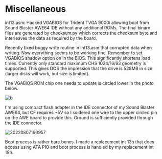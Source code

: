 # Miscellaneous

int13.asm: Hacked VGABIOS for Trident TVGA 9000i allowing boot from Sound Blaster AWE64 IDE without any additional ROMs. The final binary files are generated by checksum.py which corrects the checksum byte and interleaves the data as required by the board.

Recently fixed buggy write routine in int13.asm that corrupted data when writing. Now everything seems to be working fine. Remember to set VGABIOS shadow option on in the BIOS. This significantly shortens load times. Currently only standard maximum CHS 1024/16/63 geometry is supported. This gives DOS the impression that the drive is 528MB in size (larger disks will work, but size is limited).

The VGABIOS ROM chip one needs to update is circled lower in the photo below.

![b](https://user-images.githubusercontent.com/42321684/183293270-acaf0e7e-1472-4642-a010-b7a36ed051bb.jpg)

I'm using compact flash adapter in the IDE connector of my Sound Blaster AWE64, but CF requires +5V so I soldered one wire to the upper circled pin on the AWE board to provide this. Ground is sufficiently provided through the IDE connector.

![20220807160957](https://user-images.githubusercontent.com/42321684/183293348-9df50234-928c-420a-9911-57a270743351.jpg)

Boot process is rather bare bones. I made a replacement int 13h that does access using ATA PIO and boot process is handled by my replacement int 19h.
